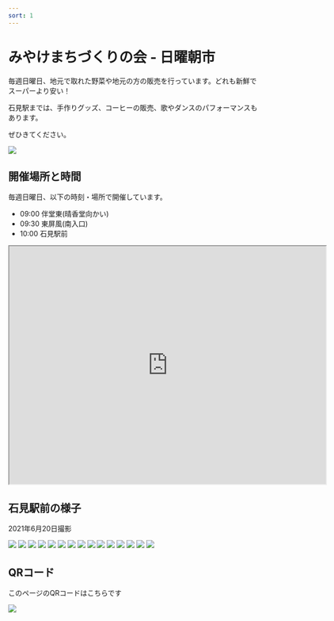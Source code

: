 ```yaml
---
sort: 1
---
```


# みやけまちづくりの会 - 日曜朝市

毎週日曜日、地元で取れた野菜や地元の方の販売を行っています。どれも新鮮でスーパーより安い！

石見駅までは、手作りグッズ、コーヒーの販売、歌やダンスのパフォーマンスもあります。

ぜひきてください。

![](/assets/images/sunday-morning-market/flyer.png)

## 開催場所と時間
毎週日曜日、以下の時刻・場所で開催しています。

- 09:00 伴堂東(晴香堂向かい)
- 09:30 東屏風(南入口)
- 10:00 石見駅前

<iframe src="https://www.google.com/maps/d/u/0/embed?mid=1DmIAFaboKgTBgWDQyMqK96oAqJS_wDPm" width="640" height="480"></iframe>

## 石見駅前の様子
2021年6月20日撮影

![](/assets/images/sunday-morning-market/16.jpg)
![](/assets/images/sunday-morning-market/1.jpg)
![](/assets/images/sunday-morning-market/2.jpg)
![](/assets/images/sunday-morning-market/3.jpg)
![](/assets/images/sunday-morning-market/4.jpg)
![](/assets/images/sunday-morning-market/5.jpg)
![](/assets/images/sunday-morning-market/6.jpg)
![](/assets/images/sunday-morning-market/7.jpg)
![](/assets/images/sunday-morning-market/8.jpg)
![](/assets/images/sunday-morning-market/9.jpg)
![](/assets/images/sunday-morning-market/10.jpg)
![](/assets/images/sunday-morning-market/11.jpg)
![](/assets/images/sunday-morning-market/12.jpg)
![](/assets/images/sunday-morning-market/13.jpg)
![](/assets/images/sunday-morning-market/14.jpg)

## QRコード
このページのQRコードはこちらです

![](/assets/images/sunday-morning-market/qr-sunday-morning-market.png)
